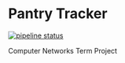 # Pantry Tracker

[![pipeline status](https://ada.csse.rose-hulman.edu/donohoc1/pantry-tracker/badges/master/pipeline.svg)](https://ada.csse.rose-hulman.edu/donohoc1/pantry-tracker/commits/master)

Computer Networks Term Project